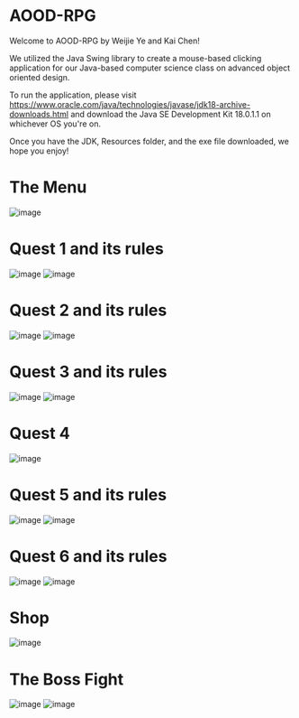 # AOOD-RPG

Welcome to AOOD-RPG by Weijie Ye and Kai Chen!

We utilized the Java Swing library to create a mouse-based clicking application for our Java-based computer science class on advanced object oriented design.

To run the application, please visit https://www.oracle.com/java/technologies/javase/jdk18-archive-downloads.html and download the Java SE Development Kit 18.0.1.1 on whichever OS you're on.

Once you have the JDK, Resources folder, and the exe file downloaded, we hope you enjoy!


# The Menu
![image](https://github.com/kchen3490/AOOD-RPG/assets/78284992/b0f66ca6-5aec-4421-bc5e-8aa777735094)

# Quest 1 and its rules
![image](https://github.com/kchen3490/AOOD-RPG/assets/78284992/e6446bfd-84e9-494b-96c0-9d381864a053)
![image](https://github.com/kchen3490/AOOD-RPG/assets/78284992/09d69ca9-eae0-4f74-aa82-0578129bb7fd)

# Quest 2 and its rules
![image](https://github.com/kchen3490/AOOD-RPG/assets/78284992/c2cb62d4-1cca-43b7-8b85-18e2d743d79f)
![image](https://github.com/kchen3490/AOOD-RPG/assets/78284992/fbf456b8-6e57-4240-92b4-ac13428abd05)

# Quest 3 and its rules
![image](https://github.com/kchen3490/AOOD-RPG/assets/78284992/8354c47c-9621-4f23-824c-61286d81eba7)
![image](https://github.com/kchen3490/AOOD-RPG/assets/78284992/d6fa328a-8746-46c4-95ee-933ce9d2d931)

# Quest 4
![image](https://github.com/kchen3490/AOOD-RPG/assets/78284992/6c74c49b-1aff-4ad3-91e5-824e209ea29e)

# Quest 5 and its rules
![image](https://github.com/kchen3490/AOOD-RPG/assets/78284992/7d65fc85-263e-4d2e-8894-98f0881c5817)
![image](https://github.com/kchen3490/AOOD-RPG/assets/78284992/ddae967c-b56f-4b84-aa94-05e4259d7476)

# Quest 6 and its rules
![image](https://github.com/kchen3490/AOOD-RPG/assets/78284992/fb09eea3-543d-4402-b4dd-15bdc211f225)
![image](https://github.com/kchen3490/AOOD-RPG/assets/78284992/06fd2979-5891-4313-92eb-b37a5d880848)

# Shop
![image](https://github.com/kchen3490/AOOD-RPG/assets/78284992/451b5f63-bd09-48ed-8016-56ed69dd494f)

# The Boss Fight
![image](https://github.com/kchen3490/AOOD-RPG/assets/78284992/469df601-3ce9-43ed-95ed-6fbd1d656022)
![image](https://github.com/kchen3490/AOOD-RPG/assets/78284992/9fb87851-8439-4062-ab54-6eb924f24194)
